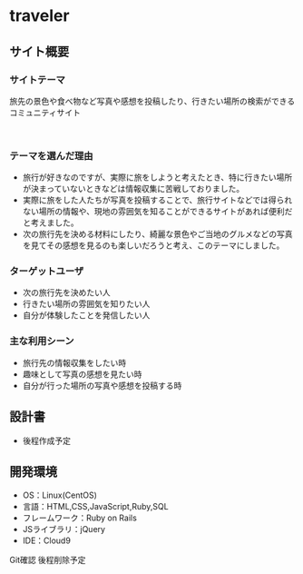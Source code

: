 # traveler

## サイト概要

### サイトテーマ
旅先の景色や食べ物など写真や感想を投稿したり、行きたい場所の検索ができるコミュニティサイト
 
​
### テーマを選んだ理由
*  旅行が好きなのですが、実際に旅をしようと考えたとき、特に行きたい場所が決まっていないときなどは情報収集に苦戦しておりました。
*  実際に旅をした人たちが写真を投稿することで、旅行サイトなどでは得られない場所の情報や、現地の雰囲気を知ることができるサイトがあれば便利だと考えました。
*  次の旅行先を決める材料にしたり、綺麗な景色やご当地のグルメなどの写真を見てその感想を見るのも楽しいだろうと考え、このテーマにしました。

### ターゲットユーザ
*  次の旅行先を決めたい人
*  行きたい場所の雰囲気を知りたい人
*  自分が体験したことを発信したい人
 
### 主な利用シーン
*  旅行先の情報収集をしたい時  
*  趣味として写真の感想を見たい時  
*  自分が行った場所の写真や感想を投稿する時  
 
 
## 設計書
*  後程作成予定

## 開発環境
- OS：Linux(CentOS)
- 言語：HTML,CSS,JavaScript,Ruby,SQL
- フレームワーク：Ruby on Rails
- JSライブラリ：jQuery
- IDE：Cloud9

Git確認​
後程削除予定